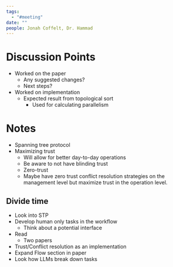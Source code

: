 ```yaml
---
tags:
  - "#meeting"
date: ""
people: Jonah Coffelt, Dr. Hammad
---
```

# Discussion Points
- Worked on the paper
	- Any suggested changes?
	- Next steps?
- Worked on implementation
	- Expected result from topological sort
		- Used for calculating parallelism

# Notes
- Spanning tree protocol
- Maximizing trust
	- Will allow for better day-to-day operations
	- Be aware to not have blinding trust
	- Zero-trust
	- Maybe have zero trust conflict resolution strategies on the management level but maximize trust in the operation level. 

## Divide time
- Look into STP
- Develop human only tasks in the workflow
	- Think about a potential interface
- Read
	- Two papers
- Trust/Conflict resolution as an implementation
- Expand Flow section in paper
- Look how LLMs break down tasks
